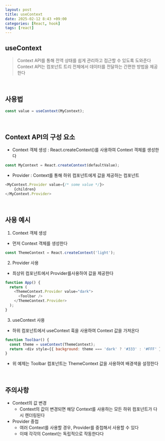 ```yaml
---
layout: post
title: useContext
date: 2025-02-12 8:43 +09:00
categories: [React, hook]
tags: [react]
---
```


## useContext
> Context API를 통해 전역 상태를 쉽게 관리하고 접근할 수 있도록 도와준다
> Context API는 컴포넌트 트리 전체에서 데이터를 전달하는 간편한 방법을 제공한다

<br>

## 사용법
```javascript
const value = useContext(MyContext);
```

<br>

## Context API의 구성 요소
- Context 객체 생성 : React.createContext()를 사용하여 Context 객체를 생성한다
```javascript
const MyContext = React.createContext(defaultValue);
```
- Provider : Context를 통해 하위 컴포넌트에게 값을 제공하는 컴포넌트
```javascript
<MyContext.Provider value={/* some value */}>
    {children}
</MyContext.Provider>
```

<br>

## 사용 예시
1. Context 객체 생성
- 먼저 Context 객체를 생성한다
```javascript
const ThemeContext = React.createContext('light');
```

2. Provider 사용
- 최상위 컴포넌트에서 Provider를사용하여 값을 제공한다
```javascript
function App() {
  return (
    <ThemeContext.Provider value="dark">
      <Toolbar />
    </ThemeContext.Provider>
  );
}
```

3. useContext 사용
- 하위 컴포넌트에서 useContext 훅을 사용하여 Context 값을 가져온다
```javascript
function Toolbar() {
  const theme = useContext(ThemeContext);
  return <div style={{ background: theme === 'dark' ? '#333' : '#FFF' }}>Toolbar</div>;
}
```
- 위 예제는 Toolbar 컴포넌트는 ThemeContext 값을 사용하여 배경색을 설정한다

<br>

## 주의사항
- Context의 값 변경
  - Context의 값이 변경되면 해당 Context를 사용하는 모든 하위 컴포넌트가 다시 렌더링된다 
- Provider 중첩
  - 여러 Context를 사용할 경우, Provider를 중첩해서 사용할 수 있다
  - 이때 각각의 Context는 독립적으로 작동한다다